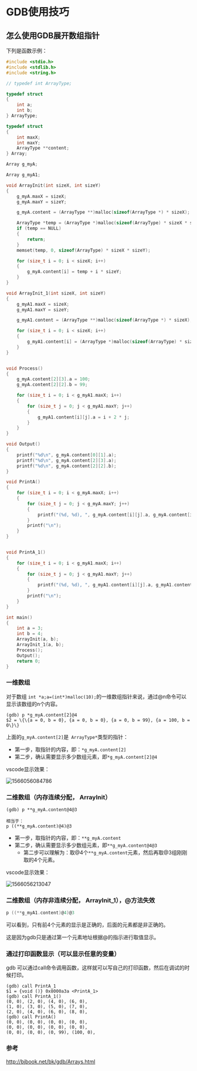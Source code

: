 # GDB使用技巧

## 怎么使用GDB展开数组指针

下列是函数示例：

```c
#include <stdio.h>
#include <stdlib.h>
#include <string.h>

// typedef int ArrayType;

typedef struct
{
    int a;
    int b;
} ArrayType;

typedef struct
{
    int maxX;
    int maxY;
    ArrayType **content;
} Array;

Array g_myA;

Array g_myA1;

void ArrayInit(int sizeX, int sizeY)
{
    g_myA.maxX = sizeX;
    g_myA.maxY = sizeY;

    g_myA.content = (ArrayType **)malloc(sizeof(ArrayType *) * sizeX);

    ArrayType *temp = (ArrayType *)malloc(sizeof(ArrayType) * sizeX * sizeY);
    if (temp == NULL)
    {
        return;
    }
    memset(temp, 0, sizeof(ArrayType) * sizeX * sizeY);

    for (size_t i = 0; i < sizeX; i++)
    {
        g_myA.content[i] = temp + i * sizeY;
    }
}

void ArrayInit_1(int sizeX, int sizeY)
{
    g_myA1.maxX = sizeX;
    g_myA1.maxY = sizeY;

    g_myA1.content = (ArrayType **)malloc(sizeof(ArrayType *) * sizeX);

    for (size_t i = 0; i < sizeX; i++)
    {
        g_myA1.content[i] = (ArrayType *)malloc(sizeof(ArrayType) * sizeY);
    }
}


void Process()
{
    g_myA.content[2][3].a = 100;
    g_myA.content[2][2].b = 99;

    for (size_t i = 0; i < g_myA1.maxX; i++)
    {
        for (size_t j = 0; j < g_myA1.maxY; j++)
        {
            g_myA1.content[i][j].a = i + 2 * j;
        }
    }
}

void Output()
{
    printf("%d\n", g_myA.content[0][1].a);
    printf("%d\n", g_myA.content[2][3].a);
    printf("%d\n", g_myA.content[2][2].b);
}

void PrintA()
{
    for (size_t i = 0; i < g_myA.maxX; i++)
    {
        for (size_t j = 0; j < g_myA.maxY; j++)
        {
            printf("(%d, %d), ", g_myA.content[i][j].a, g_myA.content[i][j].b);
        }
        printf("\n");
    }
}


void PrintA_1()
{
    for (size_t i = 0; i < g_myA1.maxX; i++)
    {
        for (size_t j = 0; j < g_myA1.maxY; j++)
        {
            printf("(%d, %d), ", g_myA1.content[i][j].a, g_myA1.content[i][j].b);
        }
        printf("\n");
    }
}

int main()
{
    int a = 3;
    int b = 4;
    ArrayInit(a, b);
    ArrayInit_1(a, b);
    Process();
    Output();
    return 0;
}

```



### 一维数组

对于数组 ```int *a;a=(int*)malloc(10);```的一维数组指针来说，通过@n命令可以显示该数组的n个内容。

```shell
(gdb) p *g_myA.content[2]@4
$2 = \{\{a = 0, b = 0}, {a = 0, b = 0}, {a = 0, b = 99}, {a = 100, b = 0\}\}
```

上面的```g_myA.content[2]```是``` ArrayType*```类型的指针：

- 第一步，取指针的内容，即：```*g_myA.content[2]```
- 第二步，确认需要显示多少数组元素，即```*g_myA.content[2]@4```

vscode显示效果：

![1566056084786](assets/1566056084786.png)

### 二维数组（内存连续分配， ArrayInit）

```shell
(gdb) p **g_myA.content@4@3

相当于：
p ((**g_myA.content)@4)@3
```

- 第一步，取指针的内容，即：```**g_myA.content```
- 第二步，确认需要显示多少数组元素，即```**g_myA.content@4@3```
  - 第二步可以理解为：取@4个```**g_myA.content```元素，然后再取@3组刚刚取的4个元素。

vscode显示效果：

![1566056213047](assets/1566056213047.png)

### 二维数组（内存非连续分配， ArrayInit_1），@方法失效

```c
p ((**g_myA1.content)@4)@3
```

可以看到，只有前4个元素的显示是正确的，后面的元素都是非正确的。

这是因为gdb只是通过第一个元素地址根据@的指示进行取值显示。

### 通过打印函数显示（可以显示任意的变量）

gdb 可以通过call命令调用函数，这样就可以写自己的打印函数，然后在调试的时候打印。

```shell
(gdb) call PrintA_1
$1 = {void ()} 0x8000a3a <PrintA_1>
(gdb) call PrintA_1()
(0, 0), (2, 0), (4, 0), (6, 0), 
(1, 0), (3, 0), (5, 0), (7, 0),
(2, 0), (4, 0), (6, 0), (8, 0),
(gdb) call PrintA()
(0, 0), (0, 0), (0, 0), (0, 0), 
(0, 0), (0, 0), (0, 0), (0, 0),
(0, 0), (0, 0), (0, 99), (100, 0),
```

### 参考

http://bjbook.net/bk/gdb/Arrays.html

